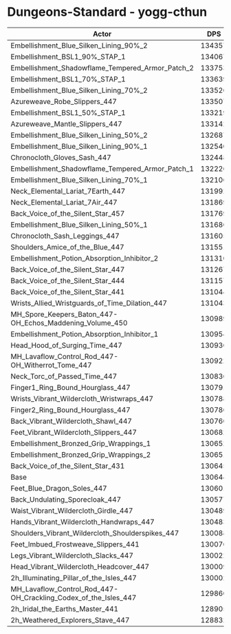 # Dungeons-Standard - yogg-cthun
| Actor | DPS | Increase |
|---|:---:|:---:|
|Embellishment_Blue_Silken_Lining_90%_2|134357|2.84%|
|Embellishment_BSL1_90%_STAP_1|134067|2.62%|
|Embellishment_Shadowflame_Tempered_Armor_Patch_2|133753|2.38%|
|Embellishment_BSL1_70%_STAP_1|133639|2.29%|
|Embellishment_Blue_Silken_Lining_70%_2|133526|2.21%|
|Azureweave_Robe_Slippers_447|133507|2.19%|
|Embellishment_BSL1_50%_STAP_1|133219|1.97%|
|Azureweave_Mantle_Slippers_447|133142|1.91%|
|Embellishment_Blue_Silken_Lining_50%_2|132687|1.56%|
|Embellishment_Blue_Silken_Lining_90%_1|132540|1.45%|
|Chronocloth_Gloves_Sash_447|132448|1.38%|
|Embellishment_Shadowflame_Tempered_Armor_Patch_1|132226|1.21%|
|Embellishment_Blue_Silken_Lining_70%_1|132106|1.12%|
|Neck_Elemental_Lariat_7Earth_447|131992|1.03%|
|Neck_Elemental_Lariat_7Air_447|131869|0.94%|
|Back_Voice_of_the_Silent_Star_457|131769|0.86%|
|Embellishment_Blue_Silken_Lining_50%_1|131686|0.80%|
|Chronocloth_Sash_Leggings_447|131605|0.74%|
|Shoulders_Amice_of_the_Blue_447|131551|0.69%|
|Embellishment_Potion_Absorption_Inhibitor_2|131310|0.51%|
|Back_Voice_of_the_Silent_Star_447|131267|0.48%|
|Back_Voice_of_the_Silent_Star_444|131157|0.39%|
|Back_Voice_of_the_Silent_Star_441|131044|0.31%|
|Wrists_Allied_Wristguards_of_Time_Dilation_447|131043|0.31%|
|MH_Spore_Keepers_Baton_447-OH_Echos_Maddening_Volume_450|130989|0.26%|
|Embellishment_Potion_Absorption_Inhibitor_1|130954|0.24%|
|Head_Hood_of_Surging_Time_447|130936|0.22%|
|MH_Lavaflow_Control_Rod_447-OH_Witherrot_Tome_447|130922|0.21%|
|Neck_Torc_of_Passed_Time_447|130836|0.15%|
|Finger1_Ring_Bound_Hourglass_447|130791|0.11%|
|Wrists_Vibrant_Wildercloth_Wristwraps_447|130788|0.11%|
|Finger2_Ring_Bound_Hourglass_447|130786|0.11%|
|Back_Vibrant_Wildercloth_Shawl_447|130760|0.09%|
|Feet_Vibrant_Wildercloth_Slippers_447|130682|0.03%|
|Embellishment_Bronzed_Grip_Wrappings_1|130652|0.01%|
|Embellishment_Bronzed_Grip_Wrappings_2|130651|0.00%|
|Back_Voice_of_the_Silent_Star_431|130645|0.00%|
|Base|130644|0.00%|
|Feet_Blue_Dragon_Soles_447|130601|-0.03%|
|Back_Undulating_Sporecloak_447|130577|-0.05%|
|Waist_Vibrant_Wildercloth_Girdle_447|130489|-0.12%|
|Hands_Vibrant_Wildercloth_Handwraps_447|130483|-0.12%|
|Shoulders_Vibrant_Wildercloth_Shoulderspikes_447|130088|-0.43%|
|Feet_Imbued_Frostweave_Slippers_441|130076|-0.43%|
|Legs_Vibrant_Wildercloth_Slacks_447|130022|-0.48%|
|Head_Vibrant_Wildercloth_Headcover_447|130009|-0.49%|
|2h_Illuminating_Pillar_of_the_Isles_447|130002|-0.49%|
|MH_Lavaflow_Control_Rod_447-OH_Crackling_Codex_of_the_Isles_447|129860|-0.60%|
|2h_Iridal_the_Earths_Master_441|128905|-1.33%|
|2h_Weathered_Explorers_Stave_447|128832|-1.39%|
